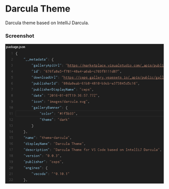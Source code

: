 # Darcula Theme
Darcula theme based on IntelliJ Darcula.

### Screenshot
![Theme Screenshot](https://github.com/Beatusvir/vs-code-darcula/raw/master/images/screenshot.png)
